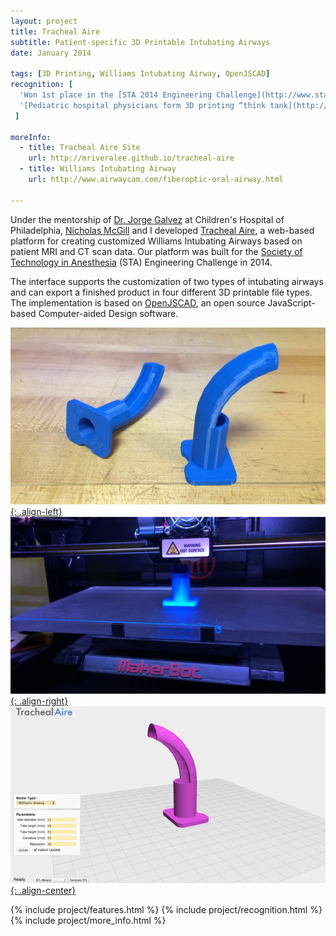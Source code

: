 ```yaml
---
layout: project
title: Tracheal Aire
subtitle: Patient-specific 3D Printable Intubating Airways
date: January 2014

tags: [3D Printing, Williams Intubating Airway, OpenJSCAD]
recognition: [
  'Won 1st place in the [STA 2014 Engineering Challenge](http://www.stahq.org/events/annual-meeting/engineering-challenge/)',
  '[Pediatric hospital physicians form 3D printing “think tank](http://medcitynews.com/2014/02/pediatic-hospital-physicians-initiate-3d-printing-think-tank/) - MedCity News'
 ]

moreInfo:
  - title: Tracheal Aire Site
    url: http://mriveralee.github.io/tracheal-aire
  - title: Williams Intubating Airway
    url: http://www.airwaycam.com/fiberoptic-oral-airway.html

---
```


Under the mentorship of [Dr. Jorge Galvez](http://www.med.upenn.edu/apps/faculty/index.php/g319/p8408285) at Children's Hospital of Philadelphia, [Nicholas McGill](http://nmcgill.com) and I developed [Tracheal Aire](http://mriveralee.github.io/tracheal-aire), a web-based platform for creating customized Williams Intubating Airways based on patient MRI and CT scan data. Our platform was built for the [Society of Technology in Anesthesia](http://www.stahq.org/) (STA) Engineering Challenge in 2014.

The interface supports the customization of two types of intubating airways and can export a finished product in four different 3D printable file types. The implementation is based on [OpenJSCAD](http://openjscad.org/'), an open source JavaScript-based Computer-aided Design software.

[![Test 1][image1]{: .align-left}][image1]
[![Test 2][image2]{: .align-right}][image2]
[![Test 3][image3]{: .align-center}][image3]


{% include project/features.html %}
{% include project/recognition.html %}
{% include project/more_info.html %}





[image1]: /images/projects/tracheal-aire/2.png
[image2]: /images/projects/tracheal-aire/1.png
[image3]: /images/projects/tracheal-aire/6.png
[image4]: /images/projects/tracheal-aire/4.png
[image5]: /images/projects/tracheal-aire/3.png
